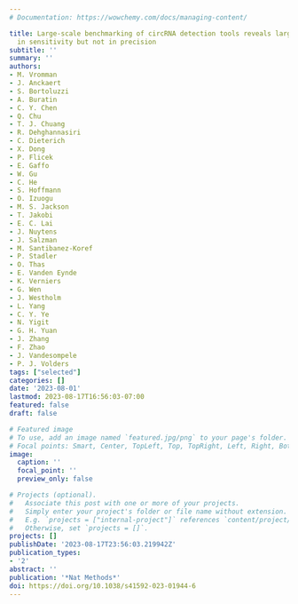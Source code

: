 ```yaml
---
# Documentation: https://wowchemy.com/docs/managing-content/

title: Large-scale benchmarking of circRNA detection tools reveals large differences
  in sensitivity but not in precision
subtitle: ''
summary: ''
authors:
- M. Vromman
- J. Anckaert
- S. Bortoluzzi
- A. Buratin
- C. Y. Chen
- Q. Chu
- T. J. Chuang
- R. Dehghannasiri
- C. Dieterich
- X. Dong
- P. Flicek
- E. Gaffo
- W. Gu
- C. He
- S. Hoffmann
- O. Izuogu
- M. S. Jackson
- T. Jakobi
- E. C. Lai
- J. Nuytens
- J. Salzman
- M. Santibanez-Koref
- P. Stadler
- O. Thas
- E. Vanden Eynde
- K. Verniers
- G. Wen
- J. Westholm
- L. Yang
- C. Y. Ye
- N. Yigit
- G. H. Yuan
- J. Zhang
- F. Zhao
- J. Vandesompele
- P. J. Volders
tags: ["selected"]
categories: []
date: '2023-08-01'
lastmod: 2023-08-17T16:56:03-07:00
featured: false
draft: false

# Featured image
# To use, add an image named `featured.jpg/png` to your page's folder.
# Focal points: Smart, Center, TopLeft, Top, TopRight, Left, Right, BottomLeft, Bottom, BottomRight.
image:
  caption: ''
  focal_point: ''
  preview_only: false

# Projects (optional).
#   Associate this post with one or more of your projects.
#   Simply enter your project's folder or file name without extension.
#   E.g. `projects = ["internal-project"]` references `content/project/deep-learning/index.md`.
#   Otherwise, set `projects = []`.
projects: []
publishDate: '2023-08-17T23:56:03.219942Z'
publication_types:
- '2'
abstract: ''
publication: '*Nat Methods*'
doi: https://doi.org/10.1038/s41592-023-01944-6
---
```

